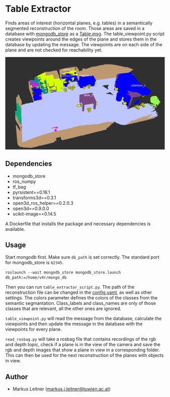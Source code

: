 # Table Extractor

Finds areas of interest (horizontal planes, e.g. tables) in a semantically segmented reconstruction of the room. Those areas are saved in a database with [mongodb_store](http://wiki.ros.org/mongodb_store) as a [Table.msg](msg/Table.msg). The table_viewpoint.py script creates viewpoints around the edges of the plane and stores them in the database by updating the message. The viewpoints are on each side of the plane and are not checked for reachability yet. 

![image.png](./docs/semantic_reconstruction_with_info.png)

## Dependencies

- mongodb_store
- ros_numpy
- tf_bag
- pyrsistent==0.16.1
- transforms3d==0.3.1
- open3d_ros_helper==0.2.0.3
- open3d==0.9.0.0
- scikit-image==0.14.5

A Dockerfile that installs the package and necessary dependencies is available. 

## Usage

Start mongodb first. Make sure `db_path` is set correctly. The standard port for mongodb_store is `62345`.
```
roslaunch --wait mongodb_store mongodb_store.launch db_path:=/home/v4r/mongo_db
```

Then you can run `table_extractor_script.py`. The path of the reconstruction file can be changed in the [config.yaml](./config.yaml), as well as other settings.
The colors parameter defines the colors of the classes from the semantic segmantation. Class_labels and class_names are only of those classes that are relevant, all the other ones are ignored.

`table_viewpoint.py` will read the message from the database, calculate the viewpoints and then update the message in the database with the viewpoints for every plane. 

`read_rosbag.py` will take a rosbag file that contains recordings of the rgb and depth topic, check if a plane is in the view of the camera and save the rgb and depth images that show a plane in view in a corresponding folder. This can then be used for the next reconstruction of the planes with objects in view. 

## Author
 - Markus Leitner (markus.j.leitner@tuwien.ac.at)

